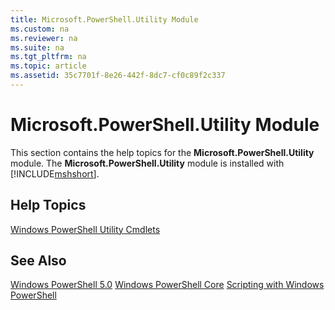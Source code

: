 ```yaml
---
title: Microsoft.PowerShell.Utility Module
ms.custom: na
ms.reviewer: na
ms.suite: na
ms.tgt_pltfrm: na
ms.topic: article
ms.assetid: 35c7701f-8e26-442f-8dc7-cf0c89f2c337
---
```

# Microsoft.PowerShell.Utility Module
This section contains the help topics for the **Microsoft.PowerShell.Utility** module. The **Microsoft.PowerShell.Utility** module is installed with [!INCLUDE[mshshort](../Token/mshshort_md.md)].

## Help Topics
[Windows PowerShell Utility Cmdlets](http://go.microsoft.com/fwlink/?LinkID=245861)

## See Also
[Windows PowerShell 5.0](../Topic/Windows-PowerShell-5.0.md)
[Windows PowerShell Core](https://technet.microsoft.com/en-us/library/4b75f1e4-f327-48f3-92ab-bf5435094d41)
[Scripting with Windows PowerShell](../Topic/Scripting-with-Windows-PowerShell.md)

